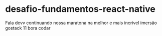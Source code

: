 # desafio-fundamentos-react-native
Fala devv continuando nossa maratona na melhor e mais incrivel imersão gostack 11 bora codar
